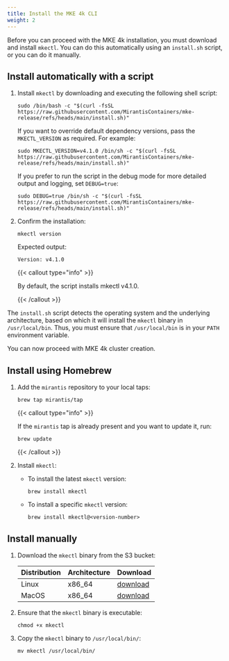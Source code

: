 ```yaml
---
title: Install the MKE 4k CLI
weight: 2
---
```


Before you can proceed with the MKE 4k installation, you must download and
install `mkectl`. You can do this automatically using an `install.sh` script,
or you can do it manually.

## Install automatically with a script

1. Install `mkectl` by downloading and executing the following shell script:

   ```shell
   sudo /bin/bash -c "$(curl -fsSL https://raw.githubusercontent.com/MirantisContainers/mke-release/refs/heads/main/install.sh)"
   ```

   If you want to override default dependency versions, pass the
   `MKECTL_VERSION` as required. For example:

   ```shell
   sudo MKECTL_VERSION=v4.1.0 /bin/sh -c "$(curl -fsSL https://raw.githubusercontent.com/MirantisContainers/mke-release/refs/heads/main/install.sh)"
   ```

   If you prefer to run the script in the debug mode for more detailed output and logging,
   set `DEBUG=true`:

   ```shell
   sudo DEBUG=true /bin/sh -c "$(curl -fsSL https://raw.githubusercontent.com/MirantisContainers/mke-release/refs/heads/main/install.sh)"
   ```

2. Confirm the installation:

   ```shell
   mkectl version
   ```

   Expected output:

   ```shell
   Version: v4.1.0
   ```

   <!-- Remember to update the dependency version and to keep them in sync with the version cited in the Install Manually section below. -->

   {{< callout type="info" >}}

   By default, the script installs mkectl v4.1.0.

   {{< /callout >}}

The `install.sh` script detects the operating system and the
underlying architecture, based on which it will install the `mkectl` binary in `/usr/local/bin`. Thus, you must ensure that
`/usr/local/bin` is in your `PATH` environment variable.

You can now proceed with MKE 4k cluster creation.

## Install using Homebrew

1. Add the `mirantis` repository to your local taps:

   ```shell
   brew tap mirantis/tap
   ```

   {{< callout type="info" >}}

   If the `mirantis` tap is already present and you want to update it, run:

   ```shell
   brew update
   ```

   {{< /callout >}}

2. Install `mkectl`:

   - To install the latest `mkectl` version:

     ```shell
     brew install mkectl
     ```

   - To install a specific `mkectl` version:

     ```shell
     brew install mkectl@<version-number>
     ```

## Install manually

1. Download the `mkectl` binary from the S3 bucket:

   | Distribution | Architecture | Download                                                                                                          |
   | ------------ | ------------ | ----------------------------------------------------------------------------------------------------------------- |
   | Linux        | x86_64       | [download](https://github.com/mirantiscontainers/mke-release/releases/latest/download/mkectl_linux_x86_64.tar.gz) |
   | MacOS        | x86_64       | [download](https://github.com/mirantiscontainers/mke-release/releases/latest/download/mkectl_darwin_arm64.tar.gz) |

2. Ensure that the `mkectl` binary is executable:

   ```
   chmod +x mkectl
   ```

3. Copy the `mkectl` binary to `/usr/local/bin/`:

   ```
   mv mkectl /usr/local/bin/
   ```
